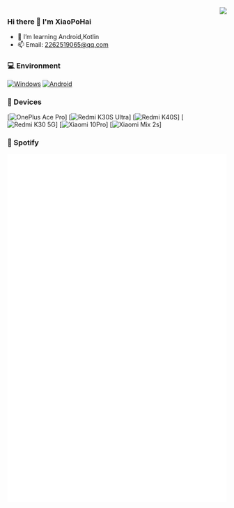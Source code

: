 <!--
**Cheng171/Cheng171** is a ✨ _special_ ✨ repository because its `README.md` (this file) appears on your GitHub profile.
Here are some ideas to get you started:
- 🔭 I’m currently working on ...
- 🌱 I’m currently learning Android
- 👯 I’m looking to collaborate on ...
- 🤔 I’m looking for help with ...
- 💬 Ask me about ...
- 📫 How to reach me: ...
- 😄 Pronouns: ...
- ⚡ Fun fact: ...
-->
<img align="right" src="https://github-readme-stats.vercel.app/api?username=XPHXPHL&include_all_commits=true&show_icons=true&theme=buefy&count_private=true&hide_border=true" />

### Hi there 👋 I'm XiaoPoHai
- 🌱 I’m learning Android,Kotlin
- 📫 Email: 2262519065@qq.com

### 💻 Environment
[![Windows](https://img.shields.io/badge/Windows-00BBFF?style=flat-square&logo=Windows&logoColor=FFFFFF&labelColor=00BBFF)](https://www.microsoft.com/windows10)
[![Android](https://img.shields.io/badge/Android-00C000?style=flat-square&logo=android&logoColor=FFFFFF&labelColor=00C000)](https://www.android.com/android-12/)

### 📱 Devices
[![OnePlus Ace Pro](https://img.shields.io/badge/OnePlusAcePro-4F4F4F?style=flat-square&logo=OnePlus&logoColor=FFFFFF&labelColor=4F4F4F)]
[![Redmi K30S Ultra](https://img.shields.io/badge/RedmiK30SUltra-4F4F4F?style=flat-square&logo=Xiaomi&logoColor=FFFFFF&labelColor=4F4F4F)]
[![Redmi K40S](https://img.shields.io/badge/RedmiK40S-4F4F4F?style=flat-square&logo=Xiaomi&logoColor=FFFFFF&labelColor=4F4F4F)]
[![Redmi K30 5G](https://img.shields.io/badge/RedmiK305G-4F4F4F?style=flat-square&logo=Xiaomi&logoColor=FFFFFF&labelColor=4F4F4F)]
[![Xiaomi 10Pro](https://img.shields.io/badge/Xiaomi10Pro-4F4F4F?style=flat-square&logo=Xiaomi&logoColor=FFFFFF&labelColor=4F4F4F)]
[![Xiaomi Mix 2s](https://img.shields.io/badge/MIX2s-4F4F4F?style=flat-square&logo=Xiaomi&logoColor=FFFFFF&labelColor=4F4F4F)]


### 🎵 Spotify
![card](https://github.com/XPHXPHL/netease-cloud-music-card/blob/main/card.svg)
